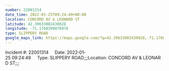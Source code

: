 ```yaml
---
number: 22001314
date_time: 2022-01-25T09:24:49+00:00
location: CONCORD AV & LEONARD ST
latitude: 42.39633002430028
longitude: -71.1760399076976
type: SLIPPERY ROAD
google_maps_link: https://maps.google.com/?q=42.39633002430028,-71.1760399076976
---
```


Incident #: 22001314     Date: 2022‐01‐25 09:24:49     Type: SLIPPERY ROAD;;;Location: CONCORD AV & LEONARD ST;;;
